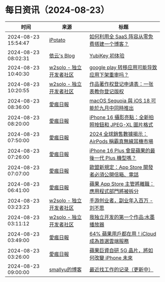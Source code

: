 ﻿# 每日资讯（2024-08-23）

|时间|来源|标题|
|---|---|---|
|2024-08-23 15:54:47|[iPotato](http://ipotato.me/feed)|[如何利用全 SaaS 阵容从零免费搭建一个博客？](https://ipotato.me/article/30002)|
|2024-08-23 08:02:31|[依云's Blog](https://blog.lilydjwg.me/feed)|[YubiKey 初体验](https://blog.lilydjwg.me/posts/216867.html)|
|2024-08-23 10:40:30|[w2solo - 独立开发者社区](https://w2solo.com/topics/feed)|[google play 转移应用可能导致应用下架重审吗？](https://w2solo.com/topics/4953)|
|2024-08-23 10:20:55|[w2solo - 独立开发者社区](https://w2solo.com/topics/feed)|[作品著作权登记申请表：一张表教你登记版权](https://w2solo.com/topics/4952)|
|2024-08-23 08:36:00|[愛瘋日報](http://www.iphonetaiwan.org/feeds/posts/default)|[macOS Sequoia 與 iOS 18 可能於九月中同時推出](https://www.iphonetaiwan.org/2024/08/macos-sequoia-ios-18-release-features-updates.html)|
|2024-08-23 08:20:00|[愛瘋日報](http://www.iphonetaiwan.org/feeds/posts/default)|[iPhone 16 攝影亮點：全新拍照按鈕和 JPEG-XL 圖片格式](https://www.iphonetaiwan.org/2024/08/iphone-16-new-camera-jpeg-xl.html)|
|2024-08-23 07:50:00|[愛瘋日報](http://www.iphonetaiwan.org/feeds/posts/default)|[2024 全球銷售數據揭示：AirPods 稱霸真無線耳機市場](https://www.iphonetaiwan.org/2024/08/global-tws-earbuds-sales-ranking.html)|
|2024-08-23 07:26:00|[愛瘋日報](http://www.iphonetaiwan.org/feeds/posts/default)|[iPhone 16 Plus 會是蘋果的最後一代 Plus 機型嗎？](https://www.iphonetaiwan.org/2024/08/iphone-16-plus-final-generation.html)|
|2024-08-23 07:07:00|[愛瘋日報](http://www.iphonetaiwan.org/feeds/posts/default)|[歐盟新規定：App Store 開發者必須公開信箱、電話](https://www.iphonetaiwan.org/2024/08/eu-app-store-regulations.html)|
|2024-08-23 06:41:00|[愛瘋日報](http://www.iphonetaiwan.org/feeds/posts/default)|[蘋果 App Store 主管將離職：應用程式部門將被拆分](https://www.iphonetaiwan.org/2024/08/apple-app-store-restructuring.html)|
|2024-08-23 03:23:23|[w2solo - 独立开发者社区](https://w2solo.com/topics/feed)|[手游创业者，副业年入百万 - 刘不思](https://w2solo.com/topics/4951)|
|2024-08-23 03:11:12|[w2solo - 独立开发者社区](https://w2solo.com/topics/feed)|[我独立开发的第一个作品:水墨播放器](https://w2solo.com/topics/4950)|
|2024-08-23 03:49:00|[愛瘋日報](http://www.iphonetaiwan.org/feeds/posts/default)|[64% 蘋果用戶都在用！iCloud 成為首選雲端服務](https://www.iphonetaiwan.org/2024/08/icloud-storage-popularity.html)|
|2024-08-23 03:26:00|[愛瘋日報](http://www.iphonetaiwan.org/feeds/posts/default)|[蘋果巨資自研 5G 晶片，將如何改變 iPhone 未來](https://www.iphonetaiwan.org/2024/08/apple-5g-modem-innovation.html)|
|2024-08-23 09:00:00|[smallyu的博客](https://smallyu.net/atom.xml)|[最近找工作的记录（更新中）](https://smallyu.net/2024/08/23/%E6%9C%80%E8%BF%91%E6%89%BE%E5%B7%A5%E4%BD%9C%E7%9A%84%E8%AE%B0%E5%BD%95/)|
